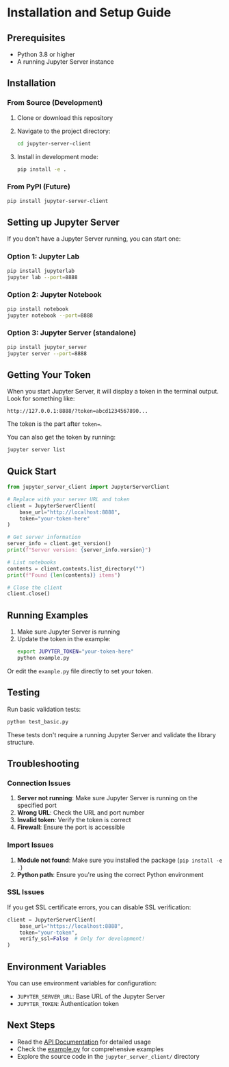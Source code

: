 # Installation and Setup Guide

## Prerequisites

- Python 3.8 or higher
- A running Jupyter Server instance

## Installation

### From Source (Development)

1. Clone or download this repository
2. Navigate to the project directory:
   ```bash
   cd jupyter-server-client
   ```

3. Install in development mode:
   ```bash
   pip install -e .
   ```

### From PyPI (Future)

```bash
pip install jupyter-server-client
```

## Setting up Jupyter Server

If you don't have a Jupyter Server running, you can start one:

### Option 1: Jupyter Lab
```bash
pip install jupyterlab
jupyter lab --port=8888
```

### Option 2: Jupyter Notebook
```bash
pip install notebook
jupyter notebook --port=8888
```

### Option 3: Jupyter Server (standalone)
```bash
pip install jupyter_server
jupyter server --port=8888
```

## Getting Your Token

When you start Jupyter Server, it will display a token in the terminal output. Look for something like:

```
http://127.0.0.1:8888/?token=abcd1234567890...
```

The token is the part after `token=`.

You can also get the token by running:
```bash
jupyter server list
```

## Quick Start

```python
from jupyter_server_client import JupyterServerClient

# Replace with your server URL and token
client = JupyterServerClient(
    base_url="http://localhost:8888",
    token="your-token-here"
)

# Get server information
server_info = client.get_version()
print(f"Server version: {server_info.version}")

# List notebooks
contents = client.contents.list_directory("")
print(f"Found {len(contents)} items")

# Close the client
client.close()
```

## Running Examples

1. Make sure Jupyter Server is running
2. Update the token in the example:
   ```bash
   export JUPYTER_TOKEN="your-token-here"
   python example.py
   ```

Or edit the `example.py` file directly to set your token.

## Testing

Run basic validation tests:
```bash
python test_basic.py
```

These tests don't require a running Jupyter Server and validate the library structure.

## Troubleshooting

### Connection Issues

1. **Server not running**: Make sure Jupyter Server is running on the specified port
2. **Wrong URL**: Check the URL and port number
3. **Invalid token**: Verify the token is correct
4. **Firewall**: Ensure the port is accessible

### Import Issues

1. **Module not found**: Make sure you installed the package (`pip install -e .`)
2. **Python path**: Ensure you're using the correct Python environment

### SSL Issues

If you get SSL certificate errors, you can disable SSL verification:
```python
client = JupyterServerClient(
    base_url="https://localhost:8888",
    token="your-token",
    verify_ssl=False  # Only for development!
)
```

## Environment Variables

You can use environment variables for configuration:

- `JUPYTER_SERVER_URL`: Base URL of the Jupyter Server
- `JUPYTER_TOKEN`: Authentication token

## Next Steps

- Read the [API Documentation](README.md#api-reference) for detailed usage
- Check the [example.py](example.py) for comprehensive examples
- Explore the source code in the `jupyter_server_client/` directory
